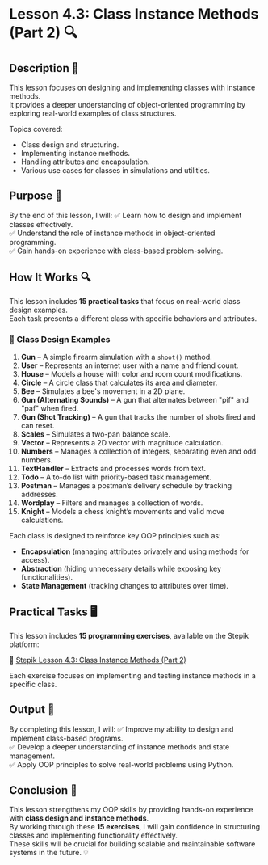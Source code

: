 # Lesson 4.3: Class Instance Methods (Part 2) 🔍

## Description 📝

This lesson focuses on designing and implementing classes with instance methods.  
It provides a deeper understanding of object-oriented programming by exploring real-world examples of class structures.

Topics covered:

-   Class design and structuring.
-   Implementing instance methods.
-   Handling attributes and encapsulation.
-   Various use cases for classes in simulations and utilities.

## Purpose 🎯

By the end of this lesson, I will:
✅ Learn how to design and implement classes effectively.  
✅ Understand the role of instance methods in object-oriented programming.  
✅ Gain hands-on experience with class-based problem-solving.

## How It Works 🔍

This lesson includes **15 practical tasks** that focus on real-world class design examples.  
Each task presents a different class with specific behaviors and attributes.

### 🔹 Class Design Examples

1. **Gun** – A simple firearm simulation with a `shoot()` method.
2. **User** – Represents an internet user with a name and friend count.
3. **House** – Models a house with color and room count modifications.
4. **Circle** – A circle class that calculates its area and diameter.
5. **Bee** – Simulates a bee's movement in a 2D plane.
6. **Gun (Alternating Sounds)** – A gun that alternates between "pif" and "paf" when fired.
7. **Gun (Shot Tracking)** – A gun that tracks the number of shots fired and can reset.
8. **Scales** – Simulates a two-pan balance scale.
9. **Vector** – Represents a 2D vector with magnitude calculation.
10. **Numbers** – Manages a collection of integers, separating even and odd numbers.
11. **TextHandler** – Extracts and processes words from text.
12. **Todo** – A to-do list with priority-based task management.
13. **Postman** – Manages a postman’s delivery schedule by tracking addresses.
14. **Wordplay** – Filters and manages a collection of words.
15. **Knight** – Models a chess knight’s movements and valid move calculations.

Each class is designed to reinforce key OOP principles such as:

-   **Encapsulation** (managing attributes privately and using methods for access).
-   **Abstraction** (hiding unnecessary details while exposing key functionalities).
-   **State Management** (tracking changes to attributes over time).

## Practical Tasks 🖥️

This lesson includes **15 programming exercises**, available on the Stepik platform:

🔗 [Stepik Lesson 4.3: Class Instance Methods (Part 2)](https://stepik.org/lesson/794582/step/1?unit=797335)

Each exercise focuses on implementing and testing instance methods in a specific class.

## Output 📜

By completing this lesson, I will:
✅ Improve my ability to design and implement class-based programs.  
✅ Develop a deeper understanding of instance methods and state management.  
✅ Apply OOP principles to solve real-world problems using Python.

## Conclusion 🚀

This lesson strengthens my OOP skills by providing hands-on experience with **class design and instance methods**.  
By working through these **15 exercises**, I will gain confidence in structuring classes and implementing functionality effectively.  
These skills will be crucial for building scalable and maintainable software systems in the future. 💡
